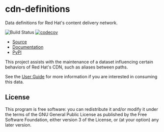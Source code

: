 cdn-definitions
===============

Data definitions for Red Hat's content delivery network.

![Build Status](https://github.com/jm-wk/cdn-definitions/actions/workflows/tests.yml/badge.svg)
[![codecov](https://codecov.io/gh/jm-wk/cdn-definitions/branch/master/graph/badge.svg?token=PYTFAS3DTC)](https://codecov.io/gh/jm-wk/cdn-definitions)

- [Source](https://github.com/release-engineering/cdn-definitions)
- [Documentation](https://release-engineering.github.io/cdn-definitions/)
- [PyPI](https://pypi.org/project/cdn-definitions)

This project assists with the maintenance of a dataset influencing certain behaviors
of Red Hat's CDN, such as aliases between paths.

See the
[User Guide](https://release-engineering.github.io/cdn-definitions/userguide.html#) for more information
if you are interested in consuming this data.

License
-------

This program is free software: you can redistribute it and/or modify
it under the terms of the GNU General Public License as published by
the Free Software Foundation, either version 3 of the License, or
(at your option) any later version.
